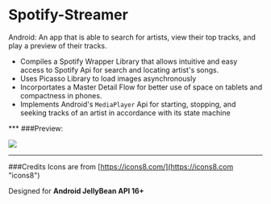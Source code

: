 # Spotify-Streamer
Android: An app that is able to search for artists, view their top tracks, and play a preview of their tracks.

<ul>
<li>Compiles a Spotify Wrapper Library that allows intuitive and easy access to Spotify Api for search and locating artist's songs.</li>
<li>Uses Picasso Library to load images asynchronously</li>
<li>Incorportates a Master Detail Flow for better use of space on tablets and compactness in phones.</li>
<li>Implements Android's <code>MediaPlayer</code> Api for starting, stopping, and seeking tracks of an artist in accordance with its state machine</li>
</ul>
***
###Preview:

![](http://i.imgur.com/SsiJNvd.gif)
***
###Credits
Icons are from [https://icons8.com/](https://icons8.com "icons8")

Designed for <b>Android JellyBean API 16+</b>

